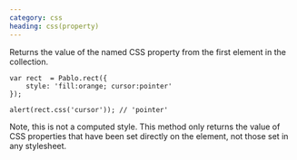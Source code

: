```yaml
--- 
category: css
heading: css(property)
---
```


Returns the value of the named CSS property from the first element in the collection.

    var rect  = Pablo.rect({
        style: 'fill:orange; cursor:pointer'
    });

    alert(rect.css('cursor')); // 'pointer'

Note, this is not a computed style. This method only returns the value of CSS properties that have been set directly on the element, not those set in any stylesheet.